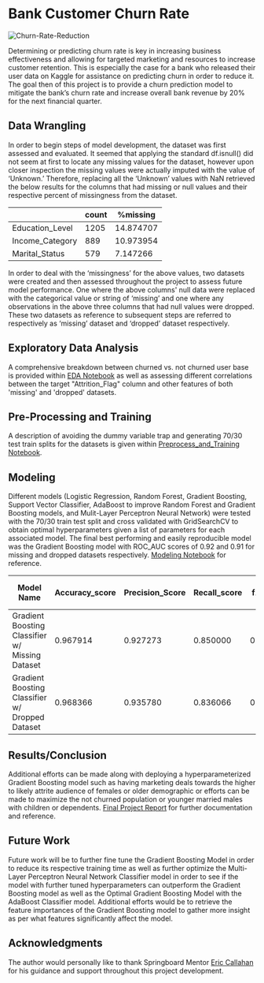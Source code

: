 ﻿# Bank Customer Churn Rate
![Churn-Rate-Reduction](https://github.com/tpoozhikala/Bank-Churnrate/assets/57980120/5f58805b-3772-4305-889e-ea1ba2de1196)

Determining or predicting churn rate is key in increasing business effectiveness and allowing for targeted marketing and resources to increase customer retention. This is especially the case for a bank who released their user data on Kaggle for assistance on predicting churn in order to reduce it. The goal then of this project is to provide a churn prediction model to mitigate the bank’s churn rate and increase overall bank revenue by 20% for the next financial quarter. 

## Data Wrangling
In order to begin steps of model development, the dataset was first assessed and evaluated. It seemed that applying the standard df.isnull() did not seem at first to locate any missing values for the dataset, however upon closer inspection the missing values were actually imputed with the value of ‘Unknown.’ Therefore, replacing all the ‘Unknown’ values with NaN retrieved the below results for the columns that had missing or null values and their respective percent of missingness from the dataset.

|         | count     | %missing  |
| ------- | --- | --- |
| Education_Level | 1205 | 14.874707 |
| Income_Category | 889 | 10.973954 |
| Marital_Status | 579 | 7.147266 |

In order to deal with the ‘missingness’ for the above values, two datasets were created and then assessed throughout the project to assess future model performance. One where the above columns' null data were replaced with the categorical value or string of ‘missing’ and one where any observations in the above three columns that had null values were dropped. These two datasets as reference to subsequent steps are referred to respectively as ‘missing’ dataset and ‘dropped’ dataset respectively.

## Exploratory Data Analysis
A comprehensive breakdown between churned vs. not churned user base is provided within [EDA Notebook](https://github.com/tpoozhikala/Bank-Churnrate/blob/main/3_EDA/03_EDA_Bank_Churnrate.ipynb) as well as assessing different correlations between the target "Attrition_Flag" column and other features of both 'missing' and 'dropped' datasets.

## Pre-Processing and Training
A description of avoiding the dummy variable trap and generating 70/30 test train splits for the datasets is given within [Preprocess_and_Training Notebook](https://github.com/tpoozhikala/Bank-Churnrate/blob/main/4_Preprocess_and_Training/04_Preprocess_and_Training_Bank_Churnrate.ipynb).

## Modeling
Different models (Logistic Regression, Random Forest, Gradient Boosting, Support Vector Classifier, AdaBoost to improve Random Forest and Gradient Boosting models, and Mulit-Layer Perceptron Neural Network) were tested with the 70/30 train test split and cross validated with GridSearchCV to obtain optimal hyperparameters given a list of parameters for each associated model. The final best performing and easily reproducible model was the Gradient Boosting model with ROC_AUC scores of 0.92 and 0.91 for missing and dropped datasets respectively.
[Modeling Notebook](https://github.com/tpoozhikala/Bank-Churnrate/blob/main/5_Modeling/05_Modeling_Bank_Churnrate.ipynb) for reference.

| Model Name | Accuracy_score | Precision_Score  | Recall_score | f1_Score | ROC_AUC_score | Training Time (Sec)
| ------- | --- | --- | --- | --- | --- | --- |
| Gradient Boosting Classifier w/ Missing Dataset | 	0.967914 |	0.927273 |	0.850000 | 	0.886957 | 	0.919206 |	846.87 |
| Gradient Boosting Classifier w/ Dropped Dataset |   0.968366 |	0.935780 |	0.836066 |	0.883117 |	0.913248 |	603.65 |

## Results/Conclusion
Additional efforts can be made along with deploying a hyperparameterized Gradient Boosting model such as having marketing deals towards the higher to likely attrite audience of females or older demographic or efforts can be made to maximize the not churned population or younger married males with children or dependents.
[Final Project Report](https://github.com/tpoozhikala/Bank-Churnrate/blob/main/6_Documentation/Bank_Churn_Rate_Final_Project_Report.pdf) for further documentation and reference.

## Future Work
Future work will be to further fine tune the Gradient Boosting Model in order to reduce its respective training time as well as further optimize the Multi-Layer Perceptron Neural Network Classifier model in order to see if the model with further tuned hyperparameters can outperform the Gradient Boosting model as well as the Optimal Gradient Boosting Model with the AdaBoost Classifier model. Additional efforts would be to retrieve the feature importances of the Gradient Boosting model to gather more insight as per what features significantly affect the model.

## Acknowledgments
The author would personally like to thank Springboard Mentor [Eric Callahan](https://www.linkedin.com/in/ericcallahan/) for his guidance and support throughout this project development.






